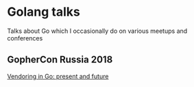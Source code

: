 # Golang talks

Talks about Go which I occasionally do on various meetups and conferences

## GopherCon Russia 2018

[Vendoring in Go: present and future](https://talks.godoc.org/github.com/gtforge/gopher/gophercon-russia-2018/small-talks/vendoring/vendoring.slide)
